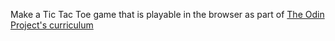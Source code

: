 Make a Tic Tac Toe game that is playable in the browser as part of [The Odin Project's curriculum](https://www.theodinproject.com/courses/javascript/lessons/tic-tac-toe-javascript)